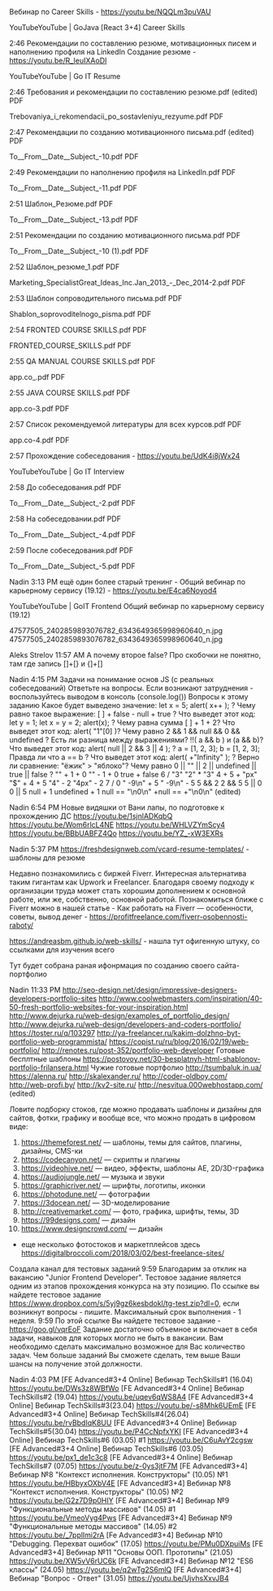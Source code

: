 Вебинар по Career Skills - https://youtu.be/NQQLm3puVAU

YouTubeYouTube | GoJava
[React 3+4] Career Skills 

2:46
Рекомендации по составлению резюме, мотивационных писем и наполнению профиля на LinkedIn
Создание резюме - https://youtu.be/R_IeuIXAoDI

YouTubeYouTube | Go IT
Resume 

2:46
Требования и рекомендации по составлению резюме.pdf (edited) 
PDF 

Trebovaniya_i_rekomendacii_po_sostavleniyu_rezyume.pdf
PDF


2:47
Рекомендации по созданию мотивационного письма.pdf (edited) 
PDF 

To__From__Date__Subject_-10.pdf
PDF


2:49
Рекомендации по наполнению профиля на LinkedIn.pdf
PDF 

To__From__Date__Subject_-11.pdf
PDF


2:51
Шаблон_Резюме.pdf
PDF 

To__From__Date__Subject_-13.pdf
PDF


2:51
Рекомендации по созданию мотивационного письма.pdf
PDF 

To__From__Date__Subject_-10 (1).pdf
PDF


2:52
Шаблон_резюме_1.pdf
PDF 

Marketing_SpecialistGreat_Ideas_Inc.Jan_2013_-_Dec_2014-2.pdf
PDF


2:53
Шаблон сопроводительного письма.pdf
PDF 

Shablon_soprovoditelnogo_pisma.pdf
PDF


2:54
FRONTED COURSE SKILLS.pdf
PDF 

FRONTED_COURSE_SKILLS.pdf
PDF


2:55
QA MANUAL COURSE SKILLS.pdf
PDF 

app.co_.pdf
PDF


2:55
JAVA COURSE SKILLS.pdf
PDF 

app.co-3.pdf
PDF


2:57
Список рекомендуемой литературы для всех курсов.pdf
PDF 

app.co-4.pdf
PDF


2:57
Прохождение собеседования - https://youtu.be/UdK4i8jWx24

YouTubeYouTube | Go IT
Interview 

2:58
До собеседования.pdf
PDF 

To__From__Date__Subject_-2.pdf
PDF


2:58
На собеседовании.pdf
PDF 

To__From__Date__Subject_-4.pdf
PDF


2:59
После собеседования.pdf
PDF 

To__From__Date__Subject_-5.pdf
PDF




Nadin
  3:13 PM
ещё один более старый тренинг - Общий вебинар по карьерному сервису (19.12) - https://youtu.be/E4ca6Noyod4

YouTubeYouTube | GoIT Frontend
Общий вебинар по карьерному сервису (19.12) 

47577505_2402859893076782_6343649365998960640_n.jpg 
47577505_2402859893076782_6343649365998960640_n.jpg









Aleks Strelov
  11:57 AM
А почему второе false?
Про скобочки не понятно, там где запись []+[} и {]+[]


Nadin
  4:15 PM
Задачи на понимание основ JS (с реальных собеседований)
Ответьте на вопросы. Если возникают затруднения - воспользуйтесь выводом в консоль (console.log())
Вопросы к этому заданию
Какое будет выведено значение: let x = 5; alert( x++ ); ?
Чему равно такое выражение: [ ] + false - null + true ?
Что выведет этот код: let y = 1; let x = y = 2; alert(x); ?
Чему равна сумма [ ] + 1 + 2?
Что выведет этот код: alert( "1"[0] )?
Чему равно 2 && 1 && null && 0 && undefined ?
Есть ли разница между выражениями? !!( a && b ) и (a && b)?
Что выведет этот код: alert( null || 2 && 3 || 4 ); ?
a = [1, 2, 3]; b = [1, 2, 3]; Правда ли что a == b ?
Что выведет этот код: alert( +"Infinity" ); ?
Верно ли сравнение: "ёжик" > "яблоко"?
Чему равно 0 || "" || 2 || undefined || true || falsе ?
"" + 1 + 0
"" - 1 + 0
true + false
6 / "3"
"2" * "3"
4 + 5 + "px"
"$" + 4 + 5
"4" - 2
"4px" - 2
7 / 0
"  -9\n" + 5
"  -9\n" - 5
5 && 2
2 && 5
5 || 0
0 || 5
null + 1
undefined + 1
null == "\n0\n"
+null == +"\n0\n" (edited) 


Nadin
  6:54 PM
Новые видяшки от Вани лапы, по подготовке к прохождению ДС
https://youtu.be/1sjnlADKqbQ
https://youtu.be/Wom6rlcL4NE
https://youtu.be/WHLVZYmScy4
https://youtu.be/BBbUABFZ4Qo
https://youtu.be/YZ_-xW3EXRs




Nadin
  5:37 PM
https://freshdesignweb.com/vcard-resume-templates/ - шаблоны для резюме

Недавно познакомились с биржей Fiverr. Интересная альтернатива таким гигантам как Upwork и Freelancer. Благодаря своему подходу к организации труда может стать хорошим дополнением к основной работе, или же, собственно, основной работой. Познакомиться ближе с Fiverr можно в нашей статье -
Как работать на Fiverr — особенности, советы, вывод денег - https://profitfreelance.com/fiverr-osobennosti-raboty/

https://andreasbm.github.io/web-skills/ - нашла тут офигенную штуку, со ссылками для изучения всего 

Тут будет собрана раная ифонрмация по созданию своего сайта-портфолио


Nadin
  11:33 PM
http://seo-design.net/design/impressive-designers-developers-portfolio-sites
http://www.coolwebmasters.com/inspiration/40-50-fresh-portfolio-websites-for-your-inspiration.html
http://www.dejurka.ru/web-design/examples_of_portfolio_design/
http://www.dejurka.ru/web-design/developers-and-coders-portfolio/
https://toster.ru/q/103297
http://ya-freelancer.ru/kakim-dolzhno-byt-portfolio-web-programmista/
https://copist.ru/ru/blog/2016/02/19/web-portfolio/
http://renotes.ru/post-352/portfolio-web-developer
Готовые бесплтные шаблоны
https://postovoy.net/30-besplatnyh-html-shablonov-portfolio-frilansera.html
Чужие готовые портфолио
http://tsumbaluk.in.ua/
https://alenna.ru/
http://skalexander.ru/
http://coder-oldboy.com/
http://web-profi.by/
http://kv2-site.ru/
http://nesvitua.000webhostapp.com/ (edited) 

Ловите подборку стоков, где можно продавать шаблоны и дизайны для сайтов, фотки, графику и вообще все, что можно продать в цифровом виде:
1. https://themeforest.net/ — шаблоны, темы для сайтов, плагины, дизайны, CMS-ки
2. https://codecanyon.net/ — скрипты и плагины
3. https://videohive.net/ — видео, эффекты, шаблоны АЕ, 2D/3D-графика
4. https://audiojungle.net/ — музыка и звуки
5. https://graphicriver.net/ — шрифты, логотипы, иконки
6. https://photodune.net/ — фотографии
7. https://3docean.net/ — 3D-моделирование
8. http://creativemarket.com/ — фото, графика, шрифты, темы, 3D
9. https://99designs.com/ — дизайн
10. https://www.designcrowd.com/ — дизайн
+ еще несколько фотостоков и маркетплейсов здесь https://digitalbroccoli.com/2018/03/02/best-freelance-sites/

Создала канал для тестовых заданий
9:59
Благодарим за отклик на вакансию "Junior Frontend Developer". Тестовое задание является одним из этапов прохождения конкурса на эту позицию.
По ссылке вы найдете тестовое задание https://www.dropbox.com/s/5yj9gz6kesbdokl/tg-test.zip?dl=0, если возникнут вопросы - пишите.
Максимальный срок выполнения - 1 неделя.
9:59
По этой ссылке Вы найдете тестовое задание - https://goo.gl/vqrEoF
Задание достаточно объемное и включает в себя задачи, навыков для которых могло не быть в вакансии. Вам необходимо сделать максимально возможное для Вас количество задач. Чем больше заданий Вы сможете сделать, тем выше Ваши шансы на получение этой должности.


Nadin
  4:03 PM
[FE Advanced#3+4 Online] Вебинар TechSkills#1 (16.04)
https://youtu.be/DWs3z8WBfWo
[FE Advanced#3+4 Online] Вебинар TechSkills#2 (19.04)
https://youtu.be/uqev6qWS8A4
[FE Advanced#3+4 Online] Вебинар TechSkills#3(23.04)
https://youtu.be/-s8Mhk6UEmE
[FE Advanced#3+4 Online] Вебинар TechSkills#4(26.04)
https://youtu.be/rvBbdIqK8UU
[FE Advanced#3+4 Online] Вебинар TechSkills#5(30.04)
https://youtu.be/P4CcNpfxYKI
[FE Advanced#3+4 Online] Вебинар TechSkills#6 (03.05) #1
https://youtu.be/C6uAvY2cgsw
[FE Advanced#3+4 Online] Вебинар TechSkills#6 (03.05)
https://youtu.be/px1_de1c3c8
[FE Advanced#3+4 Online] Вебинар TechSkills#7 (07.05)
https://youtu.be/z-0ys3jtF7M
[FE Advanced#3+4] Вебинар №8 "Контекст исполнения. Конструкторы" (10.05) №1
https://youtu.be/HBbyxOXbV4E
[FE Advanced#3+4] Вебинар №8 "Контекст исполнения. Конструкторы" (10.05) №2
https://youtu.be/G2z7D9p0HIY
[FE Advanced#3+4] Вебинар №9 "Функциональные методы массивов" (14.05) #1
https://youtu.be/VmeoVyg4Pws
[FE Advanced#3+4] Вебинар №9 "Функциональные методы массивов" (14.05) #2
https://youtu.be/_7pplImi2rA
[Fe Advanced#3+4] Вебинар №10 "Debugging. Перехват ошибок" (17.05)
https://youtu.be/PMu0DXpuiMs
[FE Advanced#3+4] Вебинар №11 "Основы ООП. Прототипы" (21.05)
https://youtu.be/XW5vV6rUC6k
[FE Advanced#3+4] Вебинар №12 "ES6 классы" (24.05)
https://youtu.be/q2wTg2S6mlQ
[FE Advanced#3+4] Вебинар "Вопрос - Ответ" (31.05)
https://youtu.be/UjvhsXxvJB4

